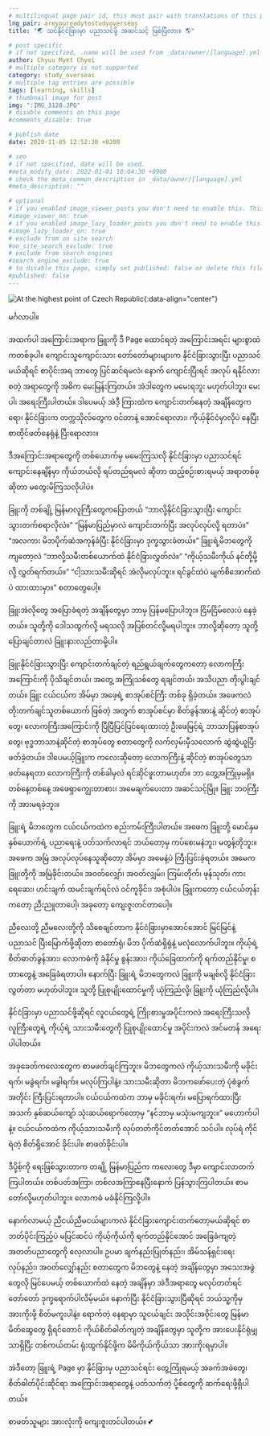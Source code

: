```yaml
---
# multilingual page pair id, this must pair with translations of this page. (This name must be unique)
lng_pair: areyoureadytostudyoverseas
title: "🌏 သင်နိုင်ငံခြားမှာ ပညာသင်ဖို့ အဆင်သင့် ဖြစ်ပြီလား။ 🌎"

# post specific
# if not specified, .name will be used from _data/owner/[language].yml
author: Chyuu Myet Chyei
# multiple category is not supported
category: study_overseas
# multiple tag entries are possible
tags: [learning, skills]
# thumbnail image for post
img: ":IMG_3128.JPG"
# disable comments on this page
#comments_disable: true

# publish date
date: 2020-11-05 12:52:30 +0200

# seo
# if not specified, date will be used.
#meta_modify_date: 2022-01-01 10:04:30 +0900
# check the meta_common_description in _data/owner/[language].yml
#meta_description: ""

# optional
# if you enabled image_viewer_posts you don't need to enable this. This is only if image_viewer_posts = false
#image_viewer_on: true
# if you enabled image_lazy_loader_posts you don't need to enable this. This is only if image_lazy_loader_posts = false
#image_lazy_loader_on: true
# exclude from on site search
#on_site_search_exclude: true
# exclude from search engines
#search_engine_exclude: true
# to disable this page, simply set published: false or delete this file
#published: false
---
```

<!-- outline-start -->

![At the highest point of Czech Republic](:IMG_3128.JPG){:data-align="center"}

မင်္ဂလာပါ။

အထက်ပါ အကြောင်းအရာက ခြူးကို ဒီ Page ထောင်ရတဲ့ အကြောင်းအရင်း များစွာထဲကတစ်ခုပါ။ ကျောင်းသူကျောင်းသား တော်တော်များများက နိုင်ငံခြားသွားပြီး ပညာသင်မယ်ဆိုရင် စာပိုင်းအရ ဘာတွေ ပြင်ဆင်ရမလဲ၊ နောက် ကျောင်းပြီးရင် အလုပ် ရနိုင်လား စတဲ့ အရာတွေကို အဓိက မေးမြန်းကြတယ်။ အဲဒါတွေက မမေးရဘူး မဟုတ်ပါဘူး၊ မေးပါ၊ အရေးကြီးပါတယ်။ ဒါပေမယ့် အဲဒီ့ ကြားထဲက ကျောင်းတက်နေတဲ့ အချိန်တွေကရော၊  နိုင်ငံခြားက တက္ကသိုလ်တွေက ဝင်တာနဲ့ အောင်ရောလား၊ ကိုယ့်နိုင်ငံမှာလိုပဲ နေပြီး စာထိုင်ဖတ်နေရုံနဲ့ ပြီးရောလား။ 

ဒီအကြောင်းအရာတွေကို တစ်ယောက်မှ မမေးကြသလို နိုင်ငံခြားမှာ ပညာသင်ရင် ကျောင်းနေချိန်မှာ ကိုယ်ဘယ်လို ရပ်တည်ရမလဲ ဆိုတာ ထည့်စဉ်းစားရမယ့် အရာတစ်ခုဆိုတာ မတွေးမိကြသလိုပါပဲ။ 

ခြူးကို တစ်ချို့ မြန်မာလူကြီးတွေကပြောတယ် “ဘာလို့နိုင်ငံခြားသွားပြီး ကျောင်းသွားတက်စရာလိုလဲ။”  “မြန်မာပြည်မှာလဲ ကျောင်းတက်ပြီး အလုပ်လုပ်လို့ ရတာပဲ။” “အလကား မိဘပိုက်ဆံအကုန်ခံပြီး နိုင်ငံခြားမှာ ဒုက္ခသွားခံတယ်။” ခြူးရဲ့မိဘတွေကိုကျတော့လဲ “ဘာလို့သမီးတစ်ယောက်ထဲ နိုင်ငံခြားလွှတ်လဲ။” “ကိုယ့်သမီးကိုယ် နင်တို့မို့လို့ လွှတ်ရက်တယ်။” “ငါ့သားသမီးဆိုရင် အဲလိုမလုပ်ဘူး။ ရင်ခွင်ထဲပဲ မျက်စိအောက်ထဲပဲ ထားထားမှာ။” စတာတွေပေါ့။

ခြူးအဲလိုတွေ အပြောခံရတဲ့ အချိန်တွေမှာ ဘာမှ ပြန်မပြောပါဘူး။ ငြိမ်ငြိမ်လေးပဲ နေခဲ့တယ်။ သူတို့ကို ဒေါသထွက်လို့ မရသလို အပြစ်တင်လို့မရပါဘူး။ ဘာလို့ဆိုတော့ သူတို့ပြောချင်တာလဲ ခြူးနားလည်တာမို့ပါ။ 

ခြူးနိုင်ငံခြားသွားပြီး ကျောင်းတက်ချင်တဲ့ ရည်ရွယ်ချက်တွေကတော့ လောကကြီး အကြောင်းကို ပိုသိချင်တယ်၊ အတွေ့ အကြုံသစ်တွေ ရချင်တယ်၊ အသိပညာ တိုးပွါးချင်တယ်။ ခြူး ငယ်ငယ်က အိမ်မှာ အဖေ့ရဲ့ စာအုပ်စင်ကြီး တစ်ခု ရှိခဲ့တယ်။ အဖေကလဲ တိုးတက်ချင်သူတစ်ယောက် ဖြစ်တဲ့ အတွက် စာအုပ်စင်မှာ စိတ်ခွန်အားနဲ့ ဆိုင်တဲ့ စာအုပ်တွေ၊ လောကကြီးအကြောင်းကို ပြီပြီပြင်ပြင်ရေးထားတဲ့ ဦးဖေမြင့်ရဲ့ ဘာသာပြန်စာအုပ်တွေ၊ ဗုဒ္ဓဘာသာနဲ့ဆိုင်တဲ့ စာအုပ်တွေ စတာတွေကို လက်လှမ်းမှီသလောက် ဆွဲဆွဲယူပြီး ဖတ်ခဲ့တယ်။ ဒါပေမယ့်ခြူးက ကလေးဆိုတော့ လောကကြီးနဲ့ ဆိုင်တဲ့ စာအုပ်တွေသာ ဖတ်နေရတာ လောကကြီးကို တစ်ခါမှလဲ ရင်ဆိုင်ဖူးတာမဟုတ်။ ဘာ တွေ့အကြုံမှမရှိ။ တစ်နေ့တစ်နေ့ အဖေရှာကျွေးတာစား၊ အမေချက်ပေးတာ အဆင်သင့်မြို။ ခြူး ဘဝကြီးကို အားမရခဲ့ဘူး။ 

ခြူးရဲ့ မိဘတွေက ငယ်ငယ်ကထဲက စည်းကမ်းကြီးပါတယ်။ အဖေက ခြူးတို့ မောင်နှမ နှစ်ယောက်ရဲ့ ပညာရေးနဲ့ ပတ်သက်လာရင် ဘယ်တော့မှ ကပ်စေးမနဲဘူး၊ မတွန့်တိုဘူး။ အဖေက အမြဲ အလုပ်လုပ်နေသူဆိုတော့ အိမ်မှာ အမေနဲ့ပဲ ကြီးပြင်းခဲ့ရတယ်။ အမေက ခြူးတို့ကို အမြဲခိုင်းတယ်။ အဝတ်လျှော်၊ အဝတ်လျှမ်း၊ ကြမ်းတိုက်၊ ဖုန်သုတ်၊ ကားရေဆေး၊ ဟင်းချက် ထမင်းချက်ရင်လဲ ဝင်ကူခိုင်း၊ အစုံပါပဲ။ ခြူးကတော့ ငယ်ငယ်တုန်းကတော့ ညီးညူတာပေါ့၊ အခုတော့ ကျေးဇူးတင်တာပေါ့။

ညီလေးတို့ ညီမလေးတို့ကို သိစေချင်တာက  နိုင်ငံခြားမှာအောင်အောင် မြင်မြင်နဲ့ပညာသင် ပြီးမြောက်ဖို့ဆိုတာ စာတော်ရုံ၊ မိဘ ပိုက်ဆံရှိရုံနဲ့ မလုံလောက်ပါဘူး။ ကိုယ့်ရဲ့ စိတ်ဓာတ်ခွန်အား၊ လောကဓံကို ခံနိုင်မှု စွန်းအား၊ ကိုယ်ခြေထာက်ကို ရက်တည်နိုင်မှု၊ စတာတွေနဲ့ အခြေခံရတာပါ။ နောက်ပြီး ခြူးရဲ့ မိဘတွေကလဲ ခြူးကို မချစ်လို့ နိုင်ငံခြား လွှတ်တာ မဟုတ်ပါဘူး။ သူတို့ ပြုစုပျိုးထောင်မှုကို ယုံကြည်လို့၊ ခြူးကို ယုံကြည်လို့ပါ။ 

နိုင်ငံခြားမှာ ပညာသင်ဖို့ဆိုရင် လူငယ်တွေရဲ့ ကြိုးစားမှုအပိုင်းကလဲ အရေးကြီးသလို လူကြီးတွေရဲ့ ကိုယ့်ရဲ့ သားသမီးတွေကို ပြုစုပျိုးထောင်မှု အပိုင်းကလဲ အင်မတန် အရေးပါပါတယ်။

အခုခေတ်ကလေးတွေက စာမဖတ်ချင်ကြဘူး။ မိဘတွေကလဲ ကိုယ့်သားသမီးကို မခိုင်းရက်၊ မခွဲရက်၊ မခွါရက်။ မလုပ်ကြပါနဲ့။ သားသမီးဆိုတာ မိဘကဖော်ပေးတဲ့ ပုံစံခွက် အတိုင်း ကြီးပြင်းရတာပါ။ ငယ်ငယ်ကထဲက ဘာမှ မခိုင်းရက်၊ မပြောရက်ထားပြီး အသက် နှစ်ဆယ်ကျော် သုံးဆယ်ရောက်တော့မှ “နင်ဘာမှ မသုံးမကျဘူး။” မဟောက်ပါနဲ့။ ငယ်ငယ်ကထဲက ကိုယ့်သားသမီးကို လုပ်တတ်ကိုင်တတ်အောင် သင်ပါ။ လုပ်ရဲ ကိုင်ရဲတဲ့ စိတ်ရှိအောင် ခိုင်းပါ။ စာဖတ်ခိုင်းပါ။ 

ဒီပို့စ့်ကို ရေးဖြစ်သွားတာက တချို့ မြန်မာပြည်က ကလေးတွေ ဒီမှာ ကျောင်းလာတက်ကြပါတယ်။ တစ်ပတ်အကြာ၊ တစ်လအကြာနေပြီးနောက် ပြန်သွားကြပါတယ်။ စာမတော်လို့မဟုတ်ပါဘူး။ လောကဓံ မခံနိုင်ကြလို့ပါ။

နောက်လာမယ့် ညီငယ်ညီမငယ်များကလဲ နိုင်ငံခြားကျောင်းတက်တော့မယ်ဆိုရင် စာဘတ်ပိုင်းကြည့်ပဲ မပြင်ဆင်ပဲ ကိုယ့်ကိုယ်ကို ရက်တည်နိုင်အောင် အခြေခံကျတဲ့ အတတ်ပညာတွေကို လေ့လာပါ။ ဥပမာ ချက်နည်းပြုတ်နည်း၊ အိမ်သန့်ရှင်းရေး လုပ်နည်း၊ အဝတ်လျှော်နည်း စတာတွေက မိဘတွေနဲ့ နေတဲ့ အချိန်တွေမှာ အသေးအဖွဲတွေလို မြင်ပေမယ့် တစ်ယောက်ထဲ နေတဲ့ အချိန်မှာ အဲဒီအရာတွေ မလုပ်တတ်ရင် တော်တော် ဒုက္ခရောက်ပါလိမ့်မယ်။ နောက်ပြီး နိုင်ငံခြားသွားပြီဆိုရင် ဘယ်သူ့ကိုမှ အားကိုးဖို့ စိတ်မကူးပါနဲ့။ ရောက်တဲ့ နေရာမှာ သူငယ်ချင်း အသိုင်းအဝိုင်းတွေ မြန်မာ မိတ်ဆွေတွေ ရှိရင်တောင် ကိုယ်စိတ်ဓါတ်ကျတဲ့ အချိန်တွေမှာ သူတို့က အားပေးနိုင်ရုံမျှသာရှိပြီး တစ်ကယ်တမ်း ရုံးထွက်နိုင်ဖို့က မိမိကိုယ်ကိုယ်သာ အားကိုးရမှာပါ။ 

အဲဒီတော့ ခြူးရဲ့ Page မှာ နိုင်ံခြားမှ ပညာသင်ရင်း တွေ့ကြုံရမယ့် အခက်အခဲတွေ၊ စိတ်ဓါတ်ပိုင်းဆိုင်ရာ အကြောင်းအရာတွေနဲ့ ပတ်သက်တဲ့ ပို့စ်တွေကို ဆက်ရေးဖို့ရှိပါတယ်။

စာဖတ်သူများ အားလုံးကို ကျေးဇူးတင်ပါတယ်။ 💕